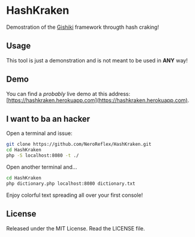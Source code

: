 # HashKraken
Demostration of the [Gishiki](https://github.com/NeroReflex/Gishiki) framework througth hash craking!

## Usage
This tool is just a demonstration and is not meant to be used in __ANY__ way!

## Demo
You can find a *probably* live demo at this address: [https://hashkraken.herokuapp.com](https://hashkraken.herokuapp.com).

## I want to ba an hacker
Open a terminal and issue:
```sh
git clone https://github.com/NeroReflex/HashKraken.git
cd HashKraken
php -S localhost:8080 -t ./
```

Open another terminal and...
```sh
cd HashKraken
php dictionary.php localhost:8080 dictionary.txt
```

Enjoy colorful text spreading all over your first console!

## License
Released under the MIT License. Read the LICENSE file.
